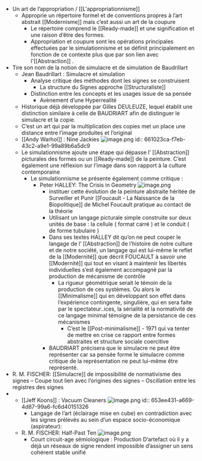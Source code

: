 - Un art de l’appropriation / [[L'appropriationnisme]]
	- Approprie un répertoire formel et de conventions propres à l’art abstrait [[Modernisme]]  mais c’est aussi un art de la coupure
		- Le répertoire comprend le [[Ready-made]] et une signification et une raison d’être des formes.
		- Appropriation et coupure sont les opérati[]()ons principales effectuées par le simulationnisme et se définit principalement en fonction de ce contexte plus que par son lien avec l'[[Abstraction]] .
- Tire son nom de la notion de simulacre et de simulation de Baudrillart
	- Jean Baudrillart : Simulacre et simulation
		- Analyse critique des méthodes dont les signes se construisent
			- La structure du Signes approche [[Structuraliste]]
		- Distinction entre les concepts et les usages issue de sa pensée
			- Avènement d’une Hyperrealité
	- Historique déjà développée par Gilles DEULEUZE, lequel établit une distinction similaire à celle de BAUDRIART  afin de distinguer le simulacre et la copie.
	- C’est un art qui par la multiplication des copies met un place une distance entre l’image produites et l’original
	- [[Andy Warhol]] : Nine Jackies ![image.png](../assets/image_1698533715100_0.png)
	  id:: 661023ca-f7eb-43c2-a9e1-99a89b6a5dc9
	- Le simulationnisme ajoute une étape qui dépasse l’ [[Abstraction]] picturales des formes ou un [[Ready-made]] de la peinture. C’est également une réflexion sur l’image dans son rapport à la culture contemporaine
		- Le simulationnisme se présente également comme critique :
			- Peter HALLEY: The Crisis in Geometry ![image.png](../assets/image_1698533704060_0.png)
				- instituer cette évolution de la peinture abstraite héritée de Surveiller et Punir [[Foucault - La Naissance de la Biopolitique]] de Michel Foucault pratique au contact de la théorie
				- Utilisant un langage picturale simple  construite sur deux unités de base : la cellule ( format carré ) et le conduit ( de forme tubulaire )
				- Dans ses textes HALLEY dit qu’on ne peut couper le langage de l’ [[Abstraction]] de l’histoire de notre culture et de notre société, un langage  qui est lui-même le reflet de la [[Modernité]] que décrit FOUCAULT à savoir une [[Modernité]] qui tout en visant à maintenir les libertés individuelles s’est également accompagné par la production de mécanisme de contrôle
					- La rigueur géométrique serait le témoin de la production de ces systèmes. Ou alors le [[Minimalisme]] qui en développant son effet dans l’expérience contingente, singulière, qui en sera faite par le spectateur..ices, la sérialité et la normativité de ce langage minimal témoigne de la persistance de ces mécanismes
						- C’est le [[Post-minimalisme]] - 1971 qui va tenter de mettre en crise ce rapport entre formes abstraites et structure sociale coercitive
				- BAUDRIART précisera que le simulacre ne peut être représenter car sa pensée forme le simulacre comme critique de la représentation ne peut lui-même être représenté.
- R. M. FISCHER: [[Simulacre]] de impossibilité de normativisme des signes – Coupe tout lien avec l’origines des signes – Oscillation entre les registres des signes
-
	- [[Jeff Koons]] : Vacuum Cleaners ![image.png](../assets/image_1698533686299_0.png)
	  id:: 653ee431-a669-4d87-99a6-fc6d40151326
		- Langage de l’art (éclairage mise en cube) en contradiction avec les signes prélevés au sein d’un espace socio-économique (aspirateur):
	- R. M. FISCHER: Half-Past Ten ![image.png](../assets/image_1698533679711_0.png)
		- Court circuit-age sémiologique : Production D’artefact où il y a déjà un réseaux de signe rendent impossible d’assigner un sens cohérent stable unifié